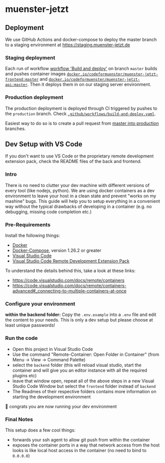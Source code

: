 # muenster-jetzt

## Deployment

We use GitHub Actions and docker-compose to deploy the master branch to a staging environment at <https://staging.muenster-jetzt.de>

### Staging deployment

Each run of workflow [workflow 'Build and deploy'] on branch `master` builds and pushes container images [`docker.io/codeformuenster/muenster-jetzt-frontend:master`](https://hub.docker.com/r/codeformuenster/muenster-jetzt-frontend) and [`docker.io/codeformuenster/muenster-jetzt-api:master`](https://hub.docker.com/r/codeformuenster/muenster-jetzt-api). Then it deploys them in on our staging server environment.

### Production deployment

The production deployment is deployed through CI triggered by pushes to the `production` branch. Check [`.github/workflows/build-and-deploy.yaml`](https://github.com/codeformuenster/muenster-jetzt/blob/master/.github/workflows/build-and-deploy.yaml).

Easiest way to do so is to create a pull request from [master into production](https://github.com/codeformuenster/muenster-jetzt/compare/production...master) branches.

## Dev Setup with VS Code

If you don't want to use VS Code or the proprietary remote development extension pack, check the README files of the back and frontend.

### Intro

There is no need to clutter your dev machine with different versions of every tool (like nodejs, python).
We are using docker containers as a dev environment to leave your host in a clean state and prevent "works on my mashine" bugs.
This guide will help you to setup everything in a convenient way without the typical drawbacks of developing in a container (e.g. no debugging, missing code completion etc.)

### Pre-Requirements

Install the following things:

* [Docker](https://www.docker.com/)
* [Docker-Compose](https://docs.docker.com/compose/), version 1.26.2 or greater
* [Visual Studio Code](https://code.visualstudio.com/)
* [Visual Studio Code Remote Development Extension Pack](https://marketplace.visualstudio.com/items?itemName=ms-vscode-remote.vscode-remote-extensionpack)

To understand the details behind this, take a look at these links:

* <https://code.visualstudio.com/docs/remote/containers>
* <https://code.visualstudio.com/docs/remote/containers-advanced#_connecting-to-multiple-containers-at-once>

### Configure your environment

**within the backend folder:** Copy the `.env.example` into a `.env` file and edit the content to your needs. This is only a dev setup but please choose at least unique passwords!

### Run the code

* Open this project in Visual Studio Code
* Use the command "Remote-Container: Open Folder in Container" (from Menu -> View -> Command Palette)
* select the `backend` folder (this will reload visual studio, start the container and will give you an editor instance with all the required plugins etc)
* leave that window open, repeat all of the above steps in a new Visual Studio Code Window but select the `frontend` folder instead of `backend`
* The Readmes of their respective folders contains more information on starting the development environment

🎉 congrats you are now running your dev environment

### Final Notes

This setup does a few cool things:

* forwards your ssh agent to allow git push from within the container
* exposes the container ports in a way that network access from the host looks is like local host access in the container (no need to bind to `0.0.0.0`)

[workflow 'Build and deploy']: .github/workflows/build-and-deploy.yaml
